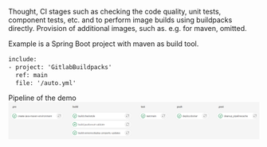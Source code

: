 Thought, CI stages such as checking the code quality, unit tests, component tests, etc. and to perform image builds
using buildpacks directly. Provision of additional images, such as. e.g. for maven, omitted.

Example is a Spring Boot project with maven as build tool.

```
include:
- project: 'GitlabBuildpacks'
  ref: main
  file: '/auto.yml'
```

Pipeline of the demo
![Pipeline of the demo](pipeline.png)